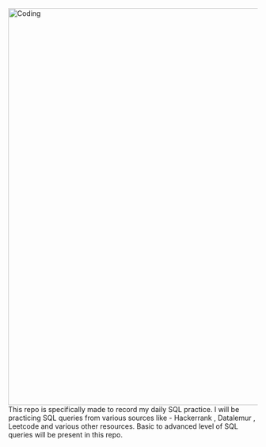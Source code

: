 <img align="middle" alt="Coding" width="800" src="[https://cdn.dribbble.com/users/1162077/screenshots/3848914/programmer.gif](https://camo.githubusercontent.com/5f84852f5c0e75eeb005ec14df9a23ee8bde15f7769f543728a83ab4adda9d6d/68747470733a2f2f6173736574732e6c656574636f64652e636f6d2f7374617469635f6173736574732f6f74686572732f546f705f53514c5f35302e676966)">
This repo is specifically made to record my daily SQL practice.
I will be practicing SQL queries from various sources like - Hackerrank , Datalemur , Leetcode and various other resources.
Basic to advanced level of SQL queries will be present in this repo.
